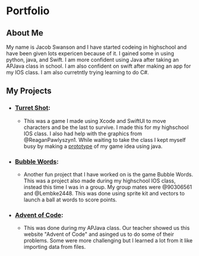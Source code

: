 # Portfolio

## About Me

My name is Jacob Swanson and I have started codeing in highschool and have been given lots expericen because of it. I gained some in using python, java, and Swift. I am more confident using Java after taking an APJava class in school. I am also confident on swift after making an app for my IOS class. I am also curretntly trying learning to do C#.

## My Projects
- ### [Turret Shot](https://github.com/EPHS-iOS/Turret-Shot): 
  - This was a game I made using Xcode and SwiftUI to move characters and be the last to survive. I made this for my highschool IOS class. I also had help with the graphics from @ReaganPawlyszyn1. While waiting to take the class I kept myself busy by making a [prototype](https://github.com/JakE-fiSh/Portfolio/tree/main/Turret-Shot_Java) of my game idea using java.
- ### [Bubble Words](https://github.com/90306561/BubbleWords):
  - Another fun project that I have worked on is the game Bubble Words. This was a project also made during my highschool IOS class, instead this time I was in a group. My group mates were @90306561 and @Lembke2448. This was done using sprite kit and vectors to launch a ball at words to score points.
- ### [Advent of Code](https://github.com/JakE-fiSh/Java-Class): 
  - This was done during my APJava class. Our teacher showed us this website "Advent of Code" and asinged us to do some of their problems. Some were more challenging but I learned a lot from it like importing data from files.
